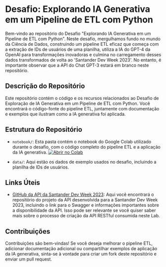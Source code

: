 
# Desafio: Explorando IA Generativa em um Pipeline de ETL com Python

Bem-vindo ao repositório do Desafio "Explorando IA Generativa em um Pipeline de ETL com Python". Neste desafio, mergulhamos fundo no mundo da Ciência de Dados, construindo um pipeline ETL eficaz que começa com a extração de IDs de usuários de uma planilha, utiliza a IA do GPT-4 da OpenAI para transformações inovadoras e culmina no carregamento desses dados transformados de volta ao 'Santander Dev Week 2023'. No entanto, é importante observar que a API do Chat GPT-3 estará em branco neste repositório.

## Descrição do Repositório

Este repositório contém o código e os recursos relacionados ao Desafio de Exploração de IA Generativa em um Pipeline de ETL com Python. Você encontrará o código-fonte do pipeline ETL, juntamente com documentação e exemplos que ilustram como a IA generativa foi aplicada.

## Estrutura do Repositório

- `notebook/`: Esta pasta contém o notebook do Google Colab utilizado durante o desafio, com o código completo do pipeline ETL e a aplicação da IA generativa. [![Abrir no Colab](https://colab.research.google.com/assets/colab-badge.svg)](colab.research.google.com)

- `data/`: Aqui estão os dados de exemplo usados no desafio, incluindo a planilha de IDs de usuários.

## Links Úteis

- [GitHub da API da Santander Dev Week 2023](https://github.com/digitalinnovationone/santander-dev-week-2023-api): Aqui você encontrará o repositório do projeto da API desenvolvida para a Santander Dev Week 2023, incluindo o link para o Swagger e informações importantes sobre a disponibilidade da API. Isso pode ser relevante se você quiser saber mais sobre o processo de criação da API RESTful consumida neste Lab.

## Contribuições

Contribuições são bem-vindas! Se você deseja melhorar o pipeline ETL, adicionar documentação adicional ou compartilhar exemplos de aplicação da IA generativa, sinta-se à vontade para criar um fork deste repositório e enviar um pull request.
